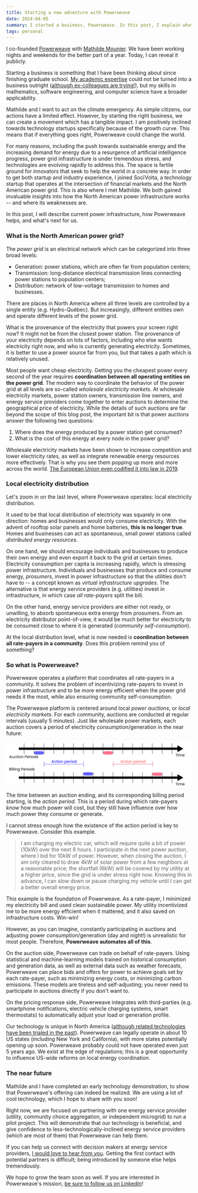```yaml
---
title: Starting a new adventure with Powerweave
date: 2024-04-05
summary: I started a business, Powerweave. In this post, I explain what Powerweave is and why it is important to me.
tags: personal
---
```


I co-founded [Powerweave](https://powerweave.io) with [Mathilde Mounier](https://www.linkedin.com/in/mathilde-mounier-005320170/). We have been working nights and weekends for the better part of a year. Today, I can reveal it publicly.

Starting a business is something that I have been thinking about since finishing graduate school. [My academic expertise](/about.html) could not be turned into a business outright ([although ex-colleagues are trying!](https://www.linkedin.com/company/e-ray-scientific-inc/)), but my skills in mathematics, software engineering, and computer science have a broader applicability.

Mathilde and I want to act on the climate emergency. As simple citizens, our actions have a limited effect. However, by starting the right business, we can create a movement which has a tangible impact. I am positively inclined towards technology startups specifically because of the growth curve. This means that if everything goes right, Powerweave could change the world.

For many reasons, including the push towards sustainable energy and the increasing demand for energy due to a resurgence of artificial intelligence progress, power grid infrastructure is under tremendous stress, and technologies are evolving rapidly to address this. The space is fertile ground for innovators that seek to help the world in a concrete way. 
In order to get both startup and industry experience, I joined SocïVolta, a technology startup that operates at the intersection of financial markets and the North American power grid. This is also where I met Mathilde. We both gained invaluable insights into how the North American power infrastructure works -- and where its weaknesses are.

In this post, I will describe current power infrastructure, how Powerweave helps, and what's next for us.

### What is the North American power grid?

The *power grid* is an electrical network which can be categorized into three broad levels:

* Generation: power stations, which are often far from population centers;
* Transmission: long-distance electrical transmission lines connecting power stations to population centers;
* Distribution: network of low-voltage transmission to homes and businesses.

There are places in North America where all three levels are controlled by a single entity (e.g. Hydro-Québec). But increasingly, different entities own and operate different levels of the power grid.

What is the provenance of the electricity that powers your screen right now? It might not be from the closest power station. The provenance of your electricity depends on lots of factors, including who else wants electricity right now, and who is currently generating electricity. Sometimes, it is better to use a power source far from you, but that takes a path which is relatively unused.

Most people want cheap electricity. Getting you the cheapest power every second of the year requires **coordination between all operating entities on the power grid**. The modern way to coordinate the behavior of the power grid at all levels are so-called *wholesale electricity markets*. At wholesale electricity markets, power station owners, transmission line owners, and energy service providers come together to enter auctions to determine the geographical price of electricity. While the details of such auctions are far beyond the scope of this blog post, the important bit is that power auctions answer the following two questions:

1. Where does the energy produced by a power station get consumed?
2. What is the cost of this energy at every node in the power grid?

Wholesale electricity markets have been shown to increase competition and lower electricity rates, as well as integrate renewable energy resources more effectively. That is why you see them popping up more and more across the world. [The European Union even codified it into law in 2019](https://energy.ec.europa.eu/topics/markets-and-consumers/market-legislation/electricity-market-design_en).

### Local electricity distribution

Let's zoom in on the last level, where Powerweave operates: local electricity distribution.

It used to be that local distribution of electricity was squarely in one direction: homes and businesses would only consume electricity. With the advent of rooftop solar panels and home batteries, **this is no longer true**. Homes and businesses can act as spontaneous, small power stations called *distributed energy resources*.

On one hand, we should encourage individuals and businesses to produce their own energy and even export it back to the grid at certain times. Electricity consumption per capita is increasing rapidly, which is stressing power infrastructure. Individuals and businesses that produce and consume energy, *prosumers*, invest in power infrastructure so that the utilities don't have to -- a concept known as *virtual infrastructure upgrades*. The alternative is that energy service providers (e.g. utilities) invest in infrastructure, in which case *all rate-payers* split the bill.

On the other hand, energy service providers are either not ready, or unwilling, to absorb spontaneous extra energy from prosumers. From an electricity distributor point-of-view, it would be much better for electricity to be consumed close to where it is generated (*community self-consumption*).

At the local distribution level, what is now needed is **coordination between all rate-payers in a community**. Does this problem remind you of something?

### So what is Powerweave?

Powerweave operates a platform that coordinates all rate-payers in a community. It solves the problem of incentivizing rate-payers to invest in power infrastructure and to be more energy efficient when the power grid needs it the most, while also ensuring community self-consumption.

The Powerweave platform is centered around local *power auctions*, or *local electricity markets*. For each community, auctions are conducted at regular intervals (usually 5 minutes). Just like wholesale power markets, each auction covers a period of electricity consumption/generation in the near future:

![](/images/powerweave-launch/pw-auction-structure.png)

The time between an auction ending, and its corresponding billing period starting, is the *action period*. This is a period during which rate-payers *know* how much power will cost, but they still have influence over how much power they consume or generate.

I cannot stress enough how the existence of the action period is key to Powerweave. Consider this example. 

> I am charging my electric car, which will require quite a bit of power (10kW) over the next 8 hours. I participate in the next power auction, where I bid for 10kW of power. However, when closing the auction, I am only cleared to draw 4kW of solar power from a few neighbors at a reasonable price; the shortfall (6kW) will be covered by my utility at a higher price, since the grid is under stress right now. Knowing this in advance, I can slow down or pause charging my vehicle until I can get a better overall energy price.

This example is the foundation of Powerweave. As a rate-payer, I minimized my electricity bill and used clean sustainable power. My utility incentivized me to be more energy efficient when it mattered, and it also saved on infrastructure costs. Win-win!

However, as you can imagine, constantly participating in auctions and adjusting power consumption/generation (day and night!) is unrealistic for most people. Therefore, **Powerweave automates all of this**.

On the auction side, Powerweave can trade on behalf of rate-payers. Using statistical and machine-learning models trained on historical consumption and generation data, as well as external data such as weather forecasts, Powerweave can place bids and offers for power to achieve goals set by each rate-payer, such as minimizing energy costs, or minimizing carbon emissions. These models are tireless and self-adjusting; you never need to participate in auctions directly if you don't want to.

On the pricing response side, Powerweave integrates with third-parties (e.g. smartphone notifications, electric vehicle charging systems, smart thermostats) to automatically adjust your load or generation profile.

Our technology is unique in North America ([although related technologies have been trialed in the past](https://www.brooklyn.energy/)). Powerweave can legally operate in about 10 US states (including New York and California), with more states potentially opening up soon. Powerweave probably could not have operated even just 5 years ago. We exist at the edge of regulations; this is a great opportunity to influence US-wide reforms on local energy coordination.

### The near future

Mathilde and I have completed an early technology demonstration, to show that Powerweave's offering can indeed be realized. We are using a lot of cool technology, which I hope to share with you soon!

Right now, we are focused on partnering with one energy service provider (utility, community choice aggregation, or independent microgrid) to run a pilot project. This will demonstrate that our technology is beneficial, and give confidence to less-technologically-inclined energy service providers (which are most of them) that Powerweave can help them.

If you can help us connect with decision makers at energy service providers, [I would love to hear from you](mailto:laurent@powerweave.io). Getting the first contact with potential partners is difficult; being introduced by someone else helps tremendously.

We hope to grow the team soon as well. If you are interested in Powerweave's mission, [be sure to follow us on LinkedIn](https://www.linkedin.com/company/powerweaveinc)!
